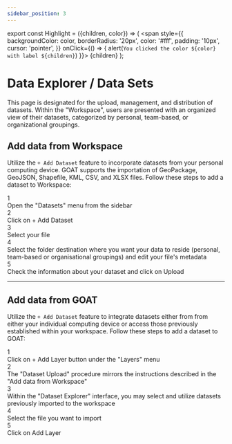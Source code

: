 ```yaml
---
sidebar_position: 3
---
```

<!--This part is necessary for green highligted texts -->
export const Highlight = ({children, color}) => (
  <span
    style={{
      backgroundColor: color,
      borderRadius: '20px',
      color: '#fff',
      padding: '10px',
      cursor: 'pointer',
    }}
    onClick={() => {
      alert(`You clicked the color ${color} with label ${children}`)
    }}>
    {children}
  </span>
); 

# Data Explorer / Data Sets

This page is designated for the upload, management, and distribution of datasets. Within the "Workspace", users are presented with an organized view of their datasets, categorized by personal, team-based, or organizational groupings.


## Add data from Workspace

Utilize the `+ Add Dataset` feature to incorporate datasets from your personal computing device. GOAT supports the importation of GeoPackage, GeoJSON, Shapefile, KML, CSV, and XLSX files.
Follow these steps to add a dataset to Workspace:

<div class="step">
  <div class="step-number">1</div>
  <div class="content">Open the "Datasets" menu from the sidebar</div>
</div>

<div class="step">
  <div class="step-number">2</div>
  <div class="content">Click on <Highlight color="#2bb381">+ Add Dataset</Highlight> </div>
</div>

<div class="step">
  <div class="step-number">3</div>
  <div class="content">Select your file</div>
</div>

<div class="step">
  <div class="step-number">4</div>
  <div class="content">Select the folder destination where you want your data to reside (personal, team-based or organisational groupings) and edit your file's metadata</div>
</div>

<div class="step">
  <div class="step-number">5</div>
  <div class="content">Check the information about your dataset and click on <Highlight color="#2bb381">Upload</Highlight></div>
</div>


---------------------------------------------------------------------------------------------------

## Add data from GOAT
Utilize the `+ Add Dataset`  feature to integrate datasets either from from either your individual computing device or access those previously established within your workspace. Follow these steps to add a dataset to GOAT: 

<div class="step">
  <div class="step-number">1</div>
  <div class="content">Click on <Highlight color="#2bb381">+ Add Layer</Highlight> button under the "Layers" menu </div>
</div>

<div class="step">
  <div class="step-number">2</div>
  <div class="content">The "Dataset Upload" procedure mirrors the instructions described in the "Add data from Workspace"</div>
</div>

<div class="step">
  <div class="step-number">3</div>
  <div class="content"> Within the "Dataset Explorer" interface, you may select and utilize datasets previously imported to the workspace</div>
</div>

<div class="step">
  <div class="step-number">4</div>
  <div class="content">Select the file you want to import</div>
</div>

<div class="step">
  <div class="step-number">5</div>
  <div class="content">Click on <Highlight color="#2bb381">Add Layer</Highlight></div>
</div>